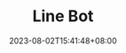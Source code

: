 ---
title: "Line Bot"
date: 2023-08-02T15:41:48+08:00
draft: false
tags: []
description: "This is a line bot which pushes news about speeches and competitions. It also provides user with useful services and subscription features."
image_url: "/images/Projects/LineBot/LineBot.png/"
github_link: "https://github.com/mengxian0913/Vincent_Line_bot"
---